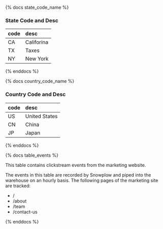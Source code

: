 {% docs state_code_name %}

### State Code and Desc

| code | desc       |
| :--- | :--------- |
| CA   | Califorina |
| TX   | Taxes      |
| NY   | New York   |

{% enddocs %}

{% docs country_code_name %}

### Country Code and Desc

| code | desc          |
| :--- | :------------ |
| US   | United States |
| CN   | China         |
| JP   | Japan         |

{% enddocs %}

{% docs table_events %}

This table contains clickstream events from the marketing website.

The events in this table are recorded by Snowplow and piped into the warehouse on an hourly basis. The following pages of the marketing site are tracked: 
- / 
- /about 
- /team 
- /contact-us

{% enddocs %}
